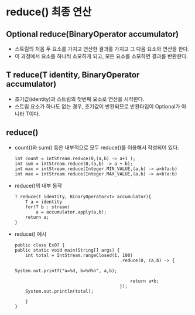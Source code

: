 # reduce() 최종 연산
## Optional<T> reduce(BinaryOperator<T> accumulator)
- 스트림의 처음 두 요소를 가지고 연산한 결과를 가지고 그 다음 요소와 연산을 한다.
- 이 과정에서 요소를 하나씩 소모하게 되고, 모든 요소를 소모하면 결과를 반환한다.

## T reduce(T identity, BinaryOperator<T> accumulator)
- 초기값(identity)과 스트림의 첫번째 요소로 연산을 시작한다.
- 스트림 요소가 하나도 없는 경우, 초기값이 반환되므로 반환타입이 Optional<T>가 아니라 T이다.

## reduce()
- count()와 sum() 등은 내부적으로 모두 reduce()를 이용해서 작성되어 있다.
    ```
    int count = intStream.reduce(0,(a,b) -> a+1 );
    int sum = intStream.reduce(0,(a,b) -> a + b);
    int max = intStream.reduce(Integer.MIN_VALUE,(a,b) -> a>b?a:b)
    int max = intStream.reduce(Integer.MAX_VALUE,(a,b) -> a<b?a:b)
    ```

- reduce()의 내부 동작
    ```
    T reduce(T identity, BinaryOperator<T> accumulator){
        T a = identity
        for(T b : stream)
            a = accumulator.apply(a,b);
        return a;
    }
    ```

- reduce() 예시
    ```
    public class Ex07 {
	public static void main(String[] args) {
		int total = IntStream.rangeClosed(1, 100)
											.reduce(0, (a,b) -> {
												System.out.printf("a=%d, b=%d%n", a,b);
												
												return a+b;
											});
		System.out.println(total);
						
        }
	}
    ```